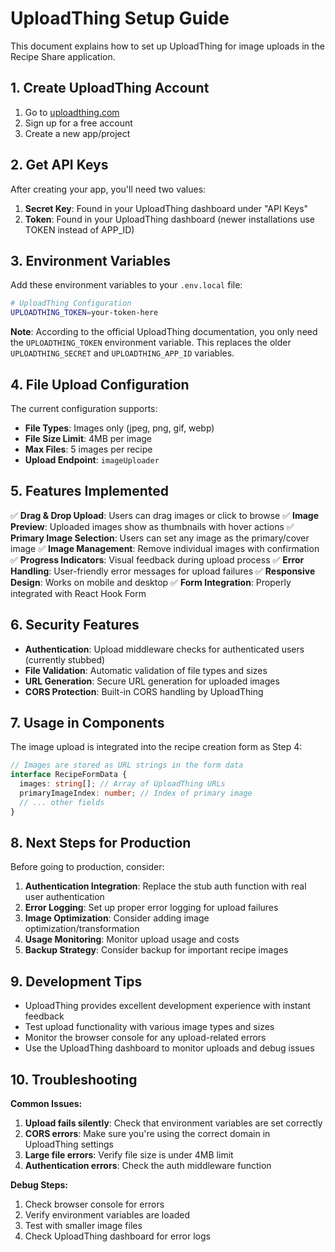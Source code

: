 # UploadThing Setup Guide

This document explains how to set up UploadThing for image uploads in the Recipe Share application.

## 1. Create UploadThing Account

1. Go to [uploadthing.com](https://uploadthing.com)
2. Sign up for a free account
3. Create a new app/project

## 2. Get API Keys

After creating your app, you'll need two values:

1. **Secret Key**: Found in your UploadThing dashboard under "API Keys"
2. **Token**: Found in your UploadThing dashboard (newer installations use TOKEN instead of APP_ID)

## 3. Environment Variables

Add these environment variables to your `.env.local` file:

```bash
# UploadThing Configuration
UPLOADTHING_TOKEN=your-token-here
```

**Note**: According to the official UploadThing documentation, you only need the `UPLOADTHING_TOKEN` environment variable. This replaces the older `UPLOADTHING_SECRET` and `UPLOADTHING_APP_ID` variables.

## 4. File Upload Configuration

The current configuration supports:

- **File Types**: Images only (jpeg, png, gif, webp)
- **File Size Limit**: 4MB per image
- **Max Files**: 5 images per recipe
- **Upload Endpoint**: `imageUploader`

## 5. Features Implemented

✅ **Drag & Drop Upload**: Users can drag images or click to browse
✅ **Image Preview**: Uploaded images show as thumbnails with hover actions
✅ **Primary Image Selection**: Users can set any image as the primary/cover image
✅ **Image Management**: Remove individual images with confirmation
✅ **Progress Indicators**: Visual feedback during upload process
✅ **Error Handling**: User-friendly error messages for upload failures
✅ **Responsive Design**: Works on mobile and desktop
✅ **Form Integration**: Properly integrated with React Hook Form

## 6. Security Features

- **Authentication**: Upload middleware checks for authenticated users (currently stubbed)
- **File Validation**: Automatic validation of file types and sizes
- **URL Generation**: Secure URL generation for uploaded images
- **CORS Protection**: Built-in CORS handling by UploadThing

## 7. Usage in Components

The image upload is integrated into the recipe creation form as Step 4:

```typescript
// Images are stored as URL strings in the form data
interface RecipeFormData {
  images: string[]; // Array of UploadThing URLs
  primaryImageIndex: number; // Index of primary image
  // ... other fields
}
```

## 8. Next Steps for Production

Before going to production, consider:

1. **Authentication Integration**: Replace the stub auth function with real user authentication
2. **Error Logging**: Set up proper error logging for upload failures
3. **Image Optimization**: Consider adding image optimization/transformation
4. **Usage Monitoring**: Monitor upload usage and costs
5. **Backup Strategy**: Consider backup for important recipe images

## 9. Development Tips

- UploadThing provides excellent development experience with instant feedback
- Test upload functionality with various image types and sizes
- Monitor the browser console for any upload-related errors
- Use the UploadThing dashboard to monitor uploads and debug issues

## 10. Troubleshooting

**Common Issues:**

1. **Upload fails silently**: Check that environment variables are set correctly
2. **CORS errors**: Make sure you're using the correct domain in UploadThing settings
3. **Large file errors**: Verify file size is under 4MB limit
4. **Authentication errors**: Check the auth middleware function

**Debug Steps:**

1. Check browser console for errors
2. Verify environment variables are loaded
3. Test with smaller image files
4. Check UploadThing dashboard for error logs
